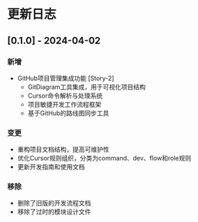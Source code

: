 # 更新日志

## [0.1.0] - 2024-04-02

### 新增

- GitHub项目管理集成功能 [Story-2]
  - GitDiagram工具集成，用于可视化项目结构
  - Cursor命令解析与处理系统
  - 项目敏捷开发工作流程框架
  - 基于GitHub的路线图同步工具

### 变更

- 重构项目文档结构，提高可维护性
- 优化Cursor规则组织，分类为command、dev、flow和role规则
- 更新开发指南和使用文档

### 移除

- 删除了旧版的开发流程文档
- 移除了过时的模块设计文件
